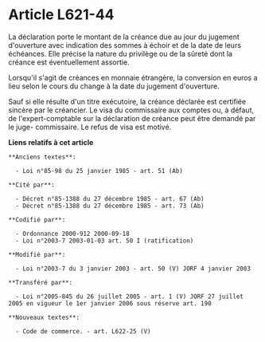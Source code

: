 # Article L621-44

La déclaration porte le montant de la créance due au jour du jugement d'ouverture avec indication des sommes à échoir et de
la date de leurs échéances. Elle précise la nature du privilège ou de la sûreté dont la créance est éventuellement assortie.

Lorsqu'il s'agit de créances en monnaie étrangère, la conversion en euros a lieu selon le cours du change à la date du
jugement d'ouverture.

Sauf si elle résulte d'un titre exécutoire, la créance déclarée est certifiée sincère par le créancier. Le visa du
commissaire aux comptes ou, à défaut, de l'expert-comptable sur la déclaration de créance peut être demandé par le juge-
commissaire. Le refus de visa est motivé.

**Liens relatifs à cet article**

	**Anciens textes**:

	  - Loi n°85-98 du 25 janvier 1985 - art. 51 (Ab)

	**Cité par**:

	  - Décret n°85-1388 du 27 décembre 1985 - art. 67 (Ab)
	  - Décret n°85-1388 du 27 décembre 1985 - art. 73 (Ab)

	**Codifié par**:

	  - Ordonnance 2000-912 2000-09-18
	  - Loi n°2003-7 2003-01-03 art. 50 I (ratification)

	**Modifié par**:

	  - Loi n°2003-7 du 3 janvier 2003 - art. 50 (V) JORF 4 janvier 2003

	**Transféré par**:

	  - Loi n°2005-845 du 26 juillet 2005 - art. 1 (V) JORF 27 juillet 2005 en vigueur le 1er janvier 2006 sous réserve art. 190

	**Nouveaux textes**:

	  - Code de commerce. - art. L622-25 (V)
